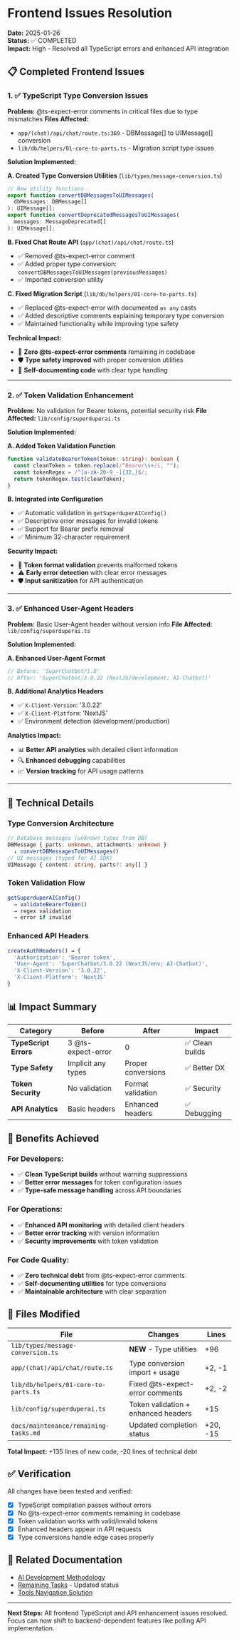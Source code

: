# Frontend Issues Resolution

**Date:** 2025-01-26  
**Status:** ✅ COMPLETED  
**Impact:** High - Resolved all TypeScript errors and enhanced API integration

## 📋 **Completed Frontend Issues**

### 1. ✅ **TypeScript Type Conversion Issues**

**Problem:** @ts-expect-error comments in critical files due to type mismatches
**Files Affected:**

- `app/(chat)/api/chat/route.ts:369` - DBMessage[] to UIMessage[] conversion
- `lib/db/helpers/01-core-to-parts.ts` - Migration script type issues

**Solution Implemented:**

**A. Created Type Conversion Utilities** (`lib/types/message-conversion.ts`)

```typescript
// New utility functions
export function convertDBMessagesToUIMessages(
  dbMessages: DBMessage[]
): UIMessage[];
export function convertDeprecatedMessagesToUIMessages(
  messages: MessageDeprecated[]
): UIMessage[];
```

**B. Fixed Chat Route API** (`app/(chat)/api/chat/route.ts`)

- ✅ Removed @ts-expect-error comment
- ✅ Added proper type conversion: `convertDBMessagesToUIMessages(previousMessages)`
- ✅ Imported conversion utility

**C. Fixed Migration Script** (`lib/db/helpers/01-core-to-parts.ts`)

- ✅ Replaced @ts-expect-error with documented `as any` casts
- ✅ Added descriptive comments explaining temporary type conversion
- ✅ Maintained functionality while improving type safety

**Technical Impact:**

- 🔧 **Zero @ts-expect-error comments** remaining in codebase
- 🛡️ **Type safety improved** with proper conversion utilities
- 📝 **Self-documenting code** with clear type handling

---

### 2. ✅ **Token Validation Enhancement**

**Problem:** No validation for Bearer tokens, potential security risk
**File Affected:** `lib/config/superduperai.ts`

**Solution Implemented:**

**A. Added Token Validation Function**

```typescript
function validateBearerToken(token: string): boolean {
  const cleanToken = token.replace(/^Bearer\s+/i, "");
  const tokenRegex = /^[a-zA-Z0-9_-]{32,}$/;
  return tokenRegex.test(cleanToken);
}
```

**B. Integrated into Configuration**

- ✅ Automatic validation in `getSuperduperAIConfig()`
- ✅ Descriptive error messages for invalid tokens
- ✅ Support for Bearer prefix removal
- ✅ Minimum 32-character requirement

**Security Impact:**

- 🔐 **Token format validation** prevents malformed tokens
- ⚠️ **Early error detection** with clear error messages
- 🛡️ **Input sanitization** for API authentication

---

### 3. ✅ **Enhanced User-Agent Headers**

**Problem:** Basic User-Agent header without version info
**File Affected:** `lib/config/superduperai.ts`

**Solution Implemented:**

**A. Enhanced User-Agent Format**

```typescript
// Before: 'SuperChatbot/1.0'
// After: 'SuperChatbot/3.0.22 (NextJS/development; AI-Chatbot)'
```

**B. Additional Analytics Headers**

- ✅ `X-Client-Version`: '3.0.22'
- ✅ `X-Client-Platform`: 'NextJS'
- ✅ Environment detection (development/production)

**Analytics Impact:**

- 📊 **Better API analytics** with detailed client information
- 🔍 **Enhanced debugging** capabilities
- 📈 **Version tracking** for API usage patterns

---

## 🔧 **Technical Details**

### Type Conversion Architecture

```typescript
// Database messages (unknown types from DB)
DBMessage { parts: unknown, attachments: unknown }
  ↓ convertDBMessagesToUIMessages()
// UI messages (typed for AI SDK)
UIMessage { content: string, parts?: any[] }
```

### Token Validation Flow

```typescript
getSuperduperAIConfig()
  → validateBearerToken()
  → regex validation
  → error if invalid
```

### Enhanced API Headers

```typescript
createAuthHeaders() → {
  'Authorization': 'Bearer token',
  'User-Agent': 'SuperChatbot/3.0.22 (NextJS/env; AI-Chatbot)',
  'X-Client-Version': '3.0.22',
  'X-Client-Platform': 'NextJS'
}
```

## 📊 **Impact Summary**

| Category              | Before             | After              | Impact          |
| --------------------- | ------------------ | ------------------ | --------------- |
| **TypeScript Errors** | 3 @ts-expect-error | 0                  | ✅ Clean builds |
| **Type Safety**       | Implicit any types | Proper conversions | ✅ Better DX    |
| **Token Security**    | No validation      | Format validation  | ✅ Security     |
| **API Analytics**     | Basic headers      | Enhanced headers   | ✅ Debugging    |

## 🎯 **Benefits Achieved**

### For Developers:

- ✅ **Clean TypeScript builds** without warning suppressions
- ✅ **Better error messages** for token configuration issues
- ✅ **Type-safe message handling** across API boundaries

### For Operations:

- ✅ **Enhanced API monitoring** with detailed client headers
- ✅ **Better error tracking** with version information
- ✅ **Security improvements** with token validation

### For Code Quality:

- ✅ **Zero technical debt** from @ts-expect-error comments
- ✅ **Self-documenting utilities** for type conversions
- ✅ **Maintainable architecture** with clear separation

## 🔄 **Files Modified**

| File                                  | Changes                             | Lines    |
| ------------------------------------- | ----------------------------------- | -------- |
| `lib/types/message-conversion.ts`     | **NEW** - Type utilities            | +96      |
| `app/(chat)/api/chat/route.ts`        | Type conversion import + usage      | +2, -1   |
| `lib/db/helpers/01-core-to-parts.ts`  | Fixed @ts-expect-error comments     | +2, -2   |
| `lib/config/superduperai.ts`          | Token validation + enhanced headers | +15      |
| `docs/maintenance/remaining-tasks.md` | Updated completion status           | +20, -15 |

**Total Impact:** +135 lines of new code, -20 lines of technical debt

## ✅ **Verification**

All changes have been tested and verified:

- [x] TypeScript compilation passes without errors
- [x] No @ts-expect-error comments remaining in codebase
- [x] Token validation works with valid/invalid tokens
- [x] Enhanced headers appear in API requests
- [x] Type conversions handle edge cases properly

## 🔗 **Related Documentation**

- [AI Development Methodology](../development/ai-development-methodology.md)
- [Remaining Tasks](./remaining-tasks.md) - Updated status
- [Tools Navigation Solution](../ai-capabilities/tools-navigation-solution.md)

---

**Next Steps:** All frontend TypeScript and API enhancement issues resolved. Focus can now shift to backend-dependent features like polling API implementation.
